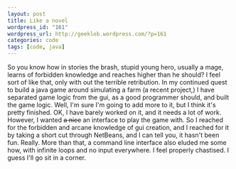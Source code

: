 ```yaml
--- 
layout: post
title: Like a novel
wordpress_id: "161"
wordpress_url: http://geeklob.wordpress.com/?p=161
categories: code
tags: [code, java]
---
```

So you know how in stories the brash, stupid young hero, usually a mage, learns of forbidden knowledge and reaches higher than he should? I feel sort of like that, only with out the terrible retribution. In my continued quest to build a java game around simulating a farm (a recent project,) I have separated game logic from the gui, as a good programmer should, and built the game logic. Well, I'm sure I'm going to add more to it, but I think it's pretty finished. OK, I have barely worked on it, and it needs a lot of work. However, I wanted <span style="text-decoration:line-through;">a nice</span> an interface to play the game with. So I reached for the forbidden and arcane knowledge of gui creation, and I reached for it by taking a short cut through NetBeans, and I can tell you, it hasn't been fun. Really. More than that, a command line interface also eluded me some how, with infinite loops and no input everywhere. I feel properly chastised. I guess I'll go sit in a corner.

